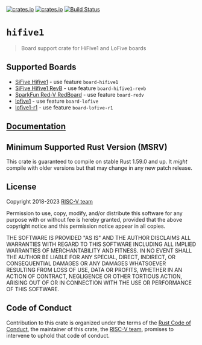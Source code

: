 [![crates.io](https://img.shields.io/crates/d/hifive1.svg)](https://crates.io/crates/hifive1)
[![crates.io](https://img.shields.io/crates/v/hifive1.svg)](https://crates.io/crates/hifive1)
[![Build Status](https://travis-ci.org/riscv-rust/hifive1.svg?branch=master)](https://travis-ci.org/riscv-rust/hifive1)

# `hifive1`

> Board support crate for HiFive1 and LoFive boards

## Supported Boards

* [SiFive Hifive1](https://www.sifive.com/boards/hifive1) - use feature `board-hifive1`
* [SiFive Hifive1 RevB](https://www.sifive.com/boards/hifive1-rev-b) - use feature `board-hifive1-revb`
* [SparkFun Red-V RedBoard](https://www.sparkfun.com/products/15594) - use feature `board-redv`
* [lofive1](https://github.com/mwelling/lofive) - use feature `board-lofive`
* [lofive1-r1](https://github.com/mwelling/lofive) - use feature `board-lofive-r1`

## [Documentation](https://docs.rs/crate/hifive1)

## Minimum Supported Rust Version (MSRV)

This crate is guaranteed to compile on stable Rust 1.59.0 and up. It *might*
compile with older versions but that may change in any new patch release.

## License

Copyright 2018-2023 [RISC-V team][team]

Permission to use, copy, modify, and/or distribute this software for any purpose
with or without fee is hereby granted, provided that the above copyright notice
and this permission notice appear in all copies.

THE SOFTWARE IS PROVIDED "AS IS" AND THE AUTHOR DISCLAIMS ALL WARRANTIES WITH
REGARD TO THIS SOFTWARE INCLUDING ALL IMPLIED WARRANTIES OF MERCHANTABILITY AND
FITNESS. IN NO EVENT SHALL THE AUTHOR BE LIABLE FOR ANY SPECIAL, DIRECT,
INDIRECT, OR CONSEQUENTIAL DAMAGES OR ANY DAMAGES WHATSOEVER RESULTING FROM LOSS
OF USE, DATA OR PROFITS, WHETHER IN AN ACTION OF CONTRACT, NEGLIGENCE OR OTHER
TORTIOUS ACTION, ARISING OUT OF OR IN CONNECTION WITH THE USE OR PERFORMANCE OF
THIS SOFTWARE.

## Code of Conduct

Contribution to this crate is organized under the terms of the [Rust Code of
Conduct][CoC], the maintainer of this crate, the [RISC-V team][team], promises
to intervene to uphold that code of conduct.

[CoC]: CODE_OF_CONDUCT.md
[team]: https://github.com/rust-embedded/wg#the-risc-v-team
